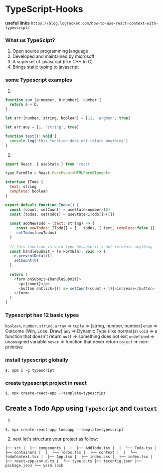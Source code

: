 # TypeScript-Hooks

**useful links**
`
https://blog.logrocket.com/how-to-use-react-context-with-typescript/
`

### What us TypeScipt?

1. Open source programming language
2. Developed and maintained by microsoft
3. A superset of javascript (like C++ to C)
4. Brings static typing to javascript


### some Typescript examples

1.
```js
function sum (a:number, b:number): number {
  return a + b;
}

let arr:[number, string, boolean] = [12, 'arghun', true]

let arr:any = [1, 'string', true]

function test(): void {
  console.log('this function does not return anything')
}
```


2.
```js
import React, { useState } from 'react'

type FormElm = React.FormEvent<HTMLFormElement>

interface ITodo {
  text: string
  complete: boolean
}

export default function Index() {
  const [count, setCount] = useState<number>(0)
  const [todos, setTodos] = useState<ITodo[]>([])
  
  const addNewTodo = (text: string) => {
     const newTodos: ITodo[] = [...todos, { text, complete:false }]
     setTodos(newTodos)
  }
  
  // this function is void type because it's not returnin anything
  const handleSubmit = (e:FormElm): void => {
    e.preventDefalt()
    setCount(0)
  }
  
  return (
    <form onSubmit={handleSubmit}>
      <p>{count}</p>
      <button onClick={() => setCount(count + 1)}>increase</button>
    </form>
  )
}
```

### Typescript has 12 basic types

`boolean`, 
`number`, 
`string`, 
`array` => 
`tuple` => [string, number, number]
`enum` => Outcome {Win, Lose, Draw}
`any` => Dynamic Type (like normal js)
`void` => a function that doesn't return
`null` => something does not exit
`undefined` => unassigned variable
`never` => function that never return
`object` => non-primitive 

### install typescript globally

`
$. npm i -g typescript
`


### create typescript project in react

`
$. npx create-react-app --template=typescript
`

## Create a Todo App using `TypeScript` and `Context`

1.
`
$. npx create-react-app todoapp --template=typescript
`


2. next let's structure your project as follow:

`
├── src
|  ├── components
|  |  ├── AddTodo.tsx
|  |  └── Todo.tsx
|  ├── containers
|  |  └── Todos.tsx
|  ├── context
|  |  └── todoContext.tsx
|  ├── App.tsx
|  ├── index.css
|  ├── index.tsx
|  ├── react-app-env.d.ts
|  └── type.d.ts
├── tsconfig.json
├── package.json
└── yarn.lock
`
